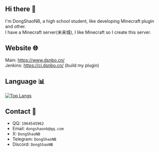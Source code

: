 ## Hi there :wave:
I'm DongShaoNB, a high school student, like developing Minecraft plugin and other.  
I have a Minecraft server(未来城), I like Minecraft so I create this server.

## Website :globe_with_meridians:
Main: https://www.dsnbo.cn/  
Jenkins: https://ci.dsnbo.cn/ (build my plugin)

## Language :bar_chart:
[![Top Langs](https://github-readme-stats.vercel.app/api/top-langs/?username=dongshaonb&layout=compact)](https://github.com/anuraghazra/github-readme-stats)

## Contact :iphone:
- QQ: `1964545962`
- Email: `dongshaonb@qq.com`
- X: `DongShaoNB`
- Telegram: `DongShaoNB`
- Discord: `DongShaoNB`
